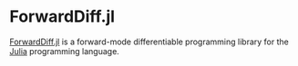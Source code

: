 # ForwardDiff.jl

[ForwardDiff.jl][] is a forward-mode differentiable programming library for the [Julia][] programming language.

[julia]: https://julialang.org/
[ForwardDiff.jl]: https://github.com/JuliaDiff/ForwardDiff.jl
